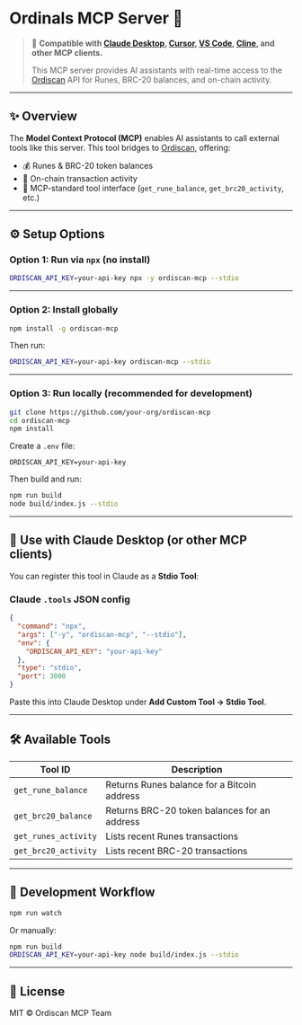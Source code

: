 # Ordinals MCP Server 🔮

> 🔌 **Compatible with [Claude Desktop](https://claude.ai/desktop), [Cursor](https://cursor.sh), [VS Code](https://code.visualstudio.com/), [Cline](https://github.com/cline/cline), and other MCP clients.**
>
> This MCP server provides AI assistants with real-time access to the [Ordiscan](https://ordiscan.com) API for Runes, BRC-20 balances, and on-chain activity.

---

## ✨ Overview

The **Model Context Protocol (MCP)** enables AI assistants to call external tools like this server.
This tool bridges to [Ordiscan](https://ordiscan.com), offering:

- 💰 Runes & BRC-20 token balances
- 📜 On-chain transaction activity
- 🧠 MCP-standard tool interface (`get_rune_balance`, `get_brc20_activity`, etc.)

---

## ⚙️ Setup Options

### Option 1: Run via `npx` (no install)

```bash
ORDISCAN_API_KEY=your-api-key npx -y ordiscan-mcp --stdio
```

---

### Option 2: Install globally

```bash
npm install -g ordiscan-mcp
```

Then run:

```bash
ORDISCAN_API_KEY=your-api-key ordiscan-mcp --stdio
```

---

### Option 3: Run locally (recommended for development)

```bash
git clone https://github.com/your-org/ordiscan-mcp
cd ordiscan-mcp
npm install
```

Create a `.env` file:

```env
ORDISCAN_API_KEY=your-api-key
```

Then build and run:

```bash
npm run build
node build/index.js --stdio
```

---

## 🧠 Use with Claude Desktop (or other MCP clients)

You can register this tool in Claude as a **Stdio Tool**:

### Claude `.tools` JSON config

```json
{
  "command": "npx",
  "args": ["-y", "ordiscan-mcp", "--stdio"],
  "env": {
    "ORDISCAN_API_KEY": "your-api-key"
  },
  "type": "stdio",
  "port": 3000
}
```

Paste this into Claude Desktop under **Add Custom Tool → Stdio Tool**.

---

## 🛠️ Available Tools

| Tool ID              | Description                                  |
| -------------------- | -------------------------------------------- |
| `get_rune_balance`   | Returns Runes balance for a Bitcoin address  |
| `get_brc20_balance`  | Returns BRC-20 token balances for an address |
| `get_runes_activity` | Lists recent Runes transactions              |
| `get_brc20_activity` | Lists recent BRC-20 transactions             |

---

## 🔪 Development Workflow

```bash
npm run watch
```

Or manually:

```bash
npm run build
ORDISCAN_API_KEY=your-api-key node build/index.js --stdio
```

---

## 📝 License

MIT © Ordiscan MCP Team
